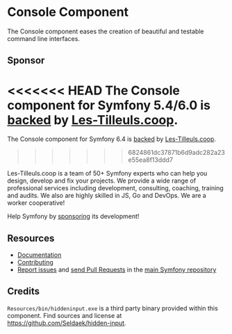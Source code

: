 Console Component
=================

The Console component eases the creation of beautiful and testable command line
interfaces.

Sponsor
-------

<<<<<<< HEAD
The Console component for Symfony 5.4/6.0 is [backed][1] by [Les-Tilleuls.coop][2].
=======
The Console component for Symfony 6.4 is [backed][1] by [Les-Tilleuls.coop][2].
>>>>>>> 6824861dc37871b6d9adc282a23e55ea8f13ddd7

Les-Tilleuls.coop is a team of 50+ Symfony experts who can help you design, develop and
fix your projects. We provide a wide range of professional services including development,
consulting, coaching, training and audits. We also are highly skilled in JS, Go and DevOps.
We are a worker cooperative!

Help Symfony by [sponsoring][3] its development!

Resources
---------

 * [Documentation](https://symfony.com/doc/current/components/console.html)
 * [Contributing](https://symfony.com/doc/current/contributing/index.html)
 * [Report issues](https://github.com/symfony/symfony/issues) and
   [send Pull Requests](https://github.com/symfony/symfony/pulls)
   in the [main Symfony repository](https://github.com/symfony/symfony)

Credits
-------

`Resources/bin/hiddeninput.exe` is a third party binary provided within this
component. Find sources and license at https://github.com/Seldaek/hidden-input.

[1]: https://symfony.com/backers
[2]: https://les-tilleuls.coop
[3]: https://symfony.com/sponsor
